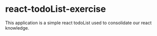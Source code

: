 # react-todoList-exercise
This application is a simple react todoList used to consolidate our react knowledge.
